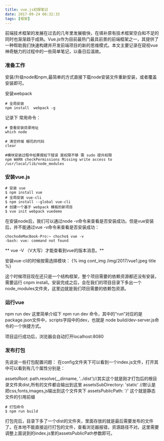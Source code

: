 ```yaml
---
title: vue.js初探笔记
date: 2017-09-24 06:32:33 
tags: [框架]
---
```

前端技术框架的发展在过去的几年里发展极快，在填补原有技术框架空白和不足的同时也渐渐趋于成熟。Vue.js作为目前最热门最具前景的前端框架之一，其提供了一种帮助我们快速构建并开发前端项目的新的思维模式。本文主要记录在窥视vue神奇魅力的过程中的一些简单笔记，以备日后温故。

<!--more-->

### 准备工作

安装/升级node和npm,最简单的方式直接下载node安装文件重新安装，或者覆盖安装即可。

安装webpack 
```
# 全局安装
npm install  webpack -g
```

记录下 常用命令：
```
# 查看安装目录地址 
which node 

# 清空终端 眼花的代码
clear

#模块安装过程中如果报如下错误 是权限不够 需 sudo 提升权限
npm WARN checkPermissions Missing write access to /usr/local/lib/node_modules
```

### 安装vue.js

```
# 安装 vue
$ npm install vue
# 全局安装 vue-cli
$ npm install --global vue-cli
# 创建一个基于 webpack 模板的新项目
$ vue init webpack vuedemo

```
在安装node后，我们可以通过node -v命令来查看是否安装成功。但是vue安装后，并不能通过vue -v命令来查看是否安装成功：
```
chochodeMacBook-Pro:~ chocho$ vue -v
-bash: vue: command not found
```
** vue -V （V大写）才能查看到vue的版本消息。**

安装vue-cli的时候按需选择模块：
{% img cont_img /img/2017/vue1.jpeg title %}

这个时候项目现在还只是一个结构框架，整个项目需要的依赖资源都还没有安装，需要运行 cnpm install。安装完成之后，会在我们的项目目录下多出一个node_modules文件夹，这里边就是我们项目需要的依赖包资源。

### 运行vue
npm run dev
这里简单介绍下 npm run dev 命令，其中的“run”对应的是package.json文件中，scripts字段中的dev，也就是 node build/dev-server.js命令的一个快捷方式。

项目运行成功后，浏览器会自动打开localhost:8080

### 发布打包



先说说一些打包配置问题：
在config文件夹下可以看到一个index.js文件，打开其中可以看到有几个属性分别是：

assetsRoot: path.resolve(__dirname, '../dist')//其实这个就是刚才打包后的根目录文件夹dist,所有的文件都会输出到这里
assetsSubDirectory: 'static'  //默认是把css,fonts,images,js输出到这个文件夹下
assetsPublicPath: '/'  这个就是静态文件的引用前缀


```
# 打包命令
$ npm run build 
```
打包完后，目录下多了一个dist的文件夹，里面存放的就是最后需要发布的文件了。在本地不能直接运行打包的文件，查看浏览器报错，资源路径不对。这里需要调整上面说到的index.js里的assetsPublicPath参数即可。















